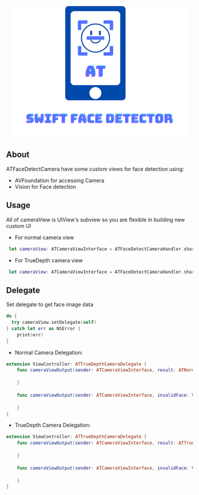 <p align="center">
<img src="Assets/ATFaceDetectCamera.png" " alt="ATFaceDetectCamera Logo" />

## About
ATFaceDetectCamera have some custom views for face detection using:
  - AVFoundation for accessing Camera
  - Vision for Face detection

## Usage
All of cameraView is UIView's subview so you are flexible in building new custom UI
- For normal camera view
```swift
 let cameraView: ATCameraViewInterface = ATFaceDetectCameraHandler.shared.createNormalCamera()
```

- For TrueDepth camera view
```swift
 let cameraView: ATCameraViewInterface = ATFaceDetectCameraHandler.shared.ATTrueDepthCameraView()
```

## Delegate
Set delegate to get face image data 
```swift      
do {
  try cameraView.setDelegate(self)
} catch let err as NSError {
    print(err)
}       
```
- Normal Camera Delegation:
```swift      
extension ViewController: ATTrueDepthCameraDelegate {
    func cameraViewOutput(sender: ATCameraViewInterface, result: ATNormalResult) {
        
    }
    
    func cameraViewOutput(sender: ATCameraViewInterface, invalidFace: VNFaceObservation, invalidType: ATFaceState) {
        
    } 
}   
```
- TrueDepth Camera Delegation:
```swift      
extension ViewController: ATTrueDepthCameraDelegate {
    func cameraViewOutput(sender: ATCameraViewInterface, result: ATTrueDepthResult) {
        
    }
    
    func cameraViewOutput(sender: ATCameraViewInterface, invalidFace: VNFaceObservation, depthData: AVDepthData, invalidType: ATFaceState) {
        
    } 
}   
```
